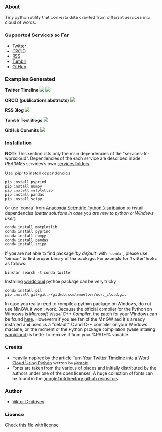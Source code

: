 ### About

Tiny python utility that converts data crawled from different services into cloud of words.

### Supported Services so Far
* [Twitter](https://twitter.com/)
* [ORCID](http://orcid.org/)
* [RSS](http://en.wikipedia.org/wiki/RSS)
* [Tumblr](https://www.tumblr.com/)
* [GitHub](https://github.com/)

### Examples Generated

**Twitter Timeline**
![](./examples/twitter-wordcloud-arvo-regular-square_mask-black.png)
![](./examples/twitter-wordcloud-twee-walterturncoat-twitter-mask-white.png)

**ORCID (publications abstracts)**
![](./examples/orcid-wordcloud-arvo-regular-r-and-d-black.png)

**RSS Blog**
![](./examples/rss-wordcloud-monaco-rss-white.png)

**Tumblr Text Blogs**
![](./examples/tumblr-wordcloud-eater-regular-square-mask-black.png)

**GitHub Commits**
![](./examples/github-wordcloud-jollylodger-regular-github-logo-inverted-mask-black.png)

### Installation

**NOTE** This section lists only the main dependencies of the "services-to-wordcloud". Dependencies of the each service are described inside *READMEs* services's own [services folders](services).

Use 'pip' to install dependencies
```
pip install pyprind
pip install numpy
pip install matplotlib
pip install pandas
pip install scipy
```

Or use 'conda' from [Anaconda Scientific Python Distribution](https://store.continuum.io/cshop/anaconda/) to install dependencies (*better solutions in case you are new to python or Windows user*):
```
conda install matplotlib
conda install pyprind
conda install numpy
conda install pandas
conda install scipy
```

If you are not able to find package *'by default'* with ```'conda'```, please use 'binstar' to find proper binary of the package.
For example for 'twitter' looks as follows:
```
binstar search -t conda twitter
```

Installing [wordcloud](https://github.com/amueller/word_cloud) python package can be very tricky
```
conda install pil
pip install git+git://github.com/amueller/word_cloud.git
```

In case you really need to compile a python package on Windows, do not use MinGW, it won't work. Because the official compiler for the Python on Windows is *Microsoft Visual C++ Compiler*, the patch for your Windows can be found [here](http://www.microsoft.com/en-us/download/details.aspx?id=44266). Howeverm if you are fan of the MinGW and it's already installed and used as a "default" C and C++ compiler on your Windows machine, on the moment of the Python package compilation (while intalling [wordcloud](https://github.com/amueller/word_cloud)) is better to remove it from your %PATH% variable.

### Credits

* Heavily inspired by the article [Turn Your Twitter Timeline into a Word Cloud Using Python](http://sebastianraschka.com/Articles/2014_twitter_wordcloud.html#A.-Downloading-Your-Twitter-Timeline-Tweets) written by [@rasbt](https://github.com/rasbt)
* Fonts are taken from the various of places and initially distributed by the authors under one of the open licenses. A huge collection of fonts can be found in the [googlefontdirectory github repository](https://github.com/w0ng/googlefontdirectory).


### Author
* [Viktor Dmitriyev](https://github.com/vdmitriyev)

###  License

Check this file with [license](LICENSE)
